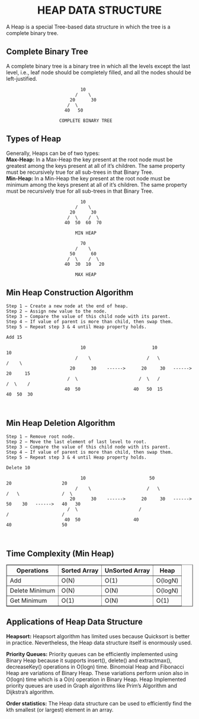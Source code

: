
<b><h1 align=center> HEAP DATA STRUCTURE</h1></b>
<p>A Heap is a special Tree-based data structure in which the tree is a complete binary tree.

## <h2>Complete Binary Tree</h2>
<p>A complete binary tree is a binary tree
in which all the levels except the last level, i.e., leaf node should be completely filled, and all the nodes should be left-justified.</p>


```
                            10
                          /    \
                        20      30
                       /  \    
                      40   50
                      
                    COMPLETE BINARY TREE
```


## <h2>Types of Heap</h2>
<p>Generally, Heaps can be of two types:
<br>
<strong>Max-Heap:</strong> In a Max-Heap the key present at the root node must be greatest among the keys present at all of it’s children. The same property must be recursively true for all sub-trees in that Binary Tree.
<br>
<strong>Min-Heap:</strong> In a Min-Heap the key present at the root node must be minimum among the keys present at all of it’s children. The same property must be recursively true for all sub-trees in that Binary Tree.
</p>



```
                            10
                          /    \
                        20      30
                       /  \    /  \
                      40  50  60  70
                      
                          MIN HEAP
```

```
                            70
                          /    \
                        50      60
                       /  \    /  \
                      40  30  10   20
                      
                          MAX HEAP
```

## <h2>Min Heap Construction Algorithm</h2>
```
Step 1 − Create a new node at the end of heap.
Step 2 − Assign new value to the node.
Step 3 − Compare the value of this child node with its parent.
Step 4 − If value of parent is more than child, then swap them.
Step 5 − Repeat step 3 & 4 until Heap property holds.
```

```
Add 15

                            10                         10                     10
                          /    \                     /   \                  /    \
                        20      30    ------>      20     30   ------>     20     15
                       /  \                       /  \   /                /  \    /  
                      40  50                    40   50  15              40  50  30
                                          
                                          
```

## <h2>Min Heap Deletion Algorithm</h2>
```
Step 1 − Remove root node.
Step 2 − Move the last element of last level to root.
Step 3 − Compare the value of this child node with its parent.
Step 4 − If value of parent is more than child, then swap them.
Step 5 − Repeat step 3 & 4 until Heap property holds.
```

```
Delete 10

                            10                        50                     20                   20
                          /    \                     /   \                  /   \                /  \
                        20      30    ------>      20     30   ------>     50    30   ------>   40   30
                       /  \                       /                       /                    /
                      40  50                    40                       40                   50
                                          
                                          
```

## <h2>Time Complexity (Min Heap)</h2>
<table border=1>
    <tr>
        <th>Operations</th>
        <th>Sorted Array</th>
        <th>UnSorted Array</th>
        <th>Heap</th>
    </tr>
    <tr>
        <td>Add</td>
        <td>O(N)</td>
        <td>O(1)</td>
        <td>O(logN)</td>
    </tr>  
    <tr>
        <td>Delete Minimum</td>
        <td>O(N)</td>
        <td>O(N)</td>
        <td>O(logN)</td>
    </tr>
    <tr>
        <td>Get Minimum</td>
        <td>O(1)</td>
        <td>O(N)</td>
        <td>O(1)</td>
    </tr> 
</table>

## <h2>Applications of Heap Data Structure</h2>

<p>
<strong>Heapsort:</strong> Heapsort algorithm has limited uses because Quicksort is better in practice. Nevertheless, the Heap data structure itself is enormously used.

<strong>Priority Queues:</strong> Priority queues can be efficiently implemented using Binary Heap because it supports insert(), delete() and extractmax(), decreaseKey() operations in O(logn) time. Binomoial Heap and Fibonacci Heap are variations of Binary Heap. These variations perform union also in O(logn) time which is a O(n) operation in Binary Heap. Heap Implemented priority queues are used in Graph algorithms like Prim’s Algorithm and Dijkstra’s algorithm.

<strong>Order statistics:</strong> The Heap data structure can be used to efficiently find the kth smallest (or largest) element in an array.
</p>
